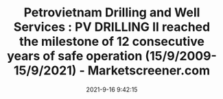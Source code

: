 ---
"title": "Petrovietnam Drilling and Well Services : PV DRILLING II reached the milestone of 12 consecutive years of safe operation (15/9/2009- 15/9/2021) - Marketscreener.com"
"date": "2021-9-16 9:42:15"
"feed_name": "GOOGLENEWSDRILLING"
"feed_website": "https://news.google.com/search?q=drilling%2Bincident&hl=en-US&gl=US&ceid=US:en"
"feed_rss": "https://news.google.com/rss/search?q=drilling%2Bincident&hl=en-US&gl=US&ceid=US:en"
"link": "https://www.marketscreener.com/quote/stock/PETROVIETNAM-DRILLING-AND-6499405/news/Petrovietnam-Drilling-and-Well-Services-PV-DRILLING-II-reached-the-milestone-of-12-consecutive-yea-36440511/"
"file": "_posts/2021-1-1-e692a51ba539f140278abb8521ffd3c71257bee6.md"
"accident": "0"
"drilling": "0"
---